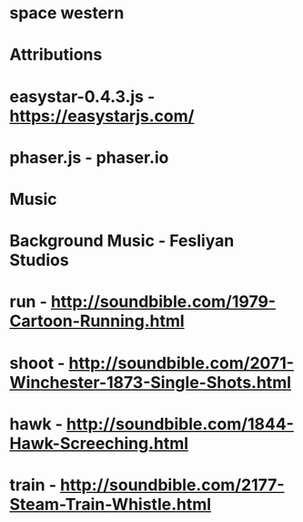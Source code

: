 # space western
# Attributions
# easystar-0.4.3.js - https://easystarjs.com/
# phaser.js - phaser.io
# Music
# Background Music - Fesliyan Studios
# run - http://soundbible.com/1979-Cartoon-Running.html
# shoot - http://soundbible.com/2071-Winchester-1873-Single-Shots.html
# hawk - http://soundbible.com/1844-Hawk-Screeching.html
# train - http://soundbible.com/2177-Steam-Train-Whistle.html